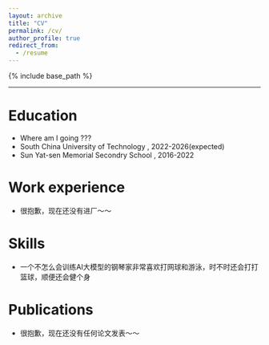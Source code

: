 ```yaml
---
layout: archive
title: "CV"
permalink: /cv/
author_profile: true
redirect_from:
  - /resume
---
```

{% include base_path %}

---

# Education

* Where am I going ???
* South China University of Technology , 2022-2026(expected)
* Sun Yat-sen Memorial Secondry School , 2016-2022

Work experience
===============

* 很抱歉，现在还没有进厂～～

Skills
======

* 一个不怎么会训练AI大模型的钢琴家非常喜欢打网球和游泳，时不时还会打打篮球，顺便还会健个身

Publications
============

* 很抱歉，现在还没有任何论文发表～～
